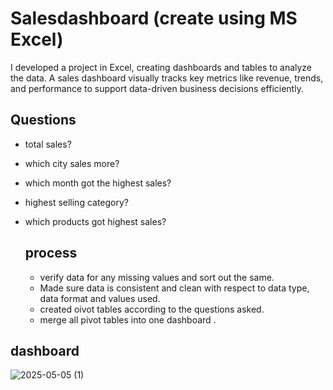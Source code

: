 # Salesdashboard (create using MS Excel)
I developed a project in Excel, creating dashboards and tables to analyze the data. A sales dashboard visually tracks key metrics like revenue, trends, and performance to support data-driven business decisions efficiently.
## Questions
- total sales?
- which city sales more?
- which month got the highest sales?
- highest selling category?
- which products got highest sales?

  ## process
  - verify data for any missing values and sort out the same.
  - Made sure data is consistent and clean with respect to data type, data format and values used.
  - created oivot tables according to the questions asked.
  - merge all pivot tables into one dashboard .

## dashboard
![2025-05-05 (1)](https://github.com/user-attachments/assets/2bbe659b-d1da-4472-aea6-65cf2f19505f)
